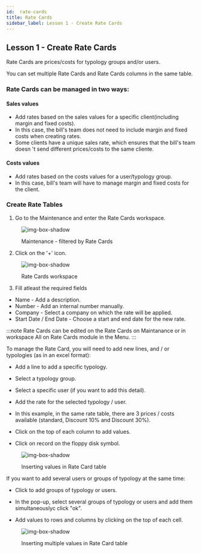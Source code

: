 ```yaml
---
id:  rate-cards
title: Rate Cards
sidebar_label: Lesson 1 - Create Rate Cards
---
```


## Lesson 1 - Create Rate Cards

Rate Cards are prices/costs for typology groups and/or users.

You can set multiple Rate Cards and Rate Cards columns in the same table.

### Rate Cards can be managed in two ways:

<h4>Sales values</h4>

- Add rates based on the sales values for a specific client(including margin and fixed costs).
- In this case, the bill's team does not need to include margin and fixed costs when creating rates.
- Some clients have a unique sales rate, which ensures that the bill's team doesn 't send different prices/costs to the same cliente.

<h4>Costs values</h4>

- Add rates based on the costs values for a user/typology group.
- In this case, bill's team will have to manage margin and fixed costs for the client.

### Create Rate Tables


1. Go to the Maintenance and enter the Rate Cards workspace.


<figure>

![img-box-shadow](/img/university/contracts/university-contracts-rateCards-1.png)
<figcaption>Maintenance - filtered by Rate Cards</figcaption>
</figure>


2. Click on the '+' icon.


<figure>

![img-box-shadow](/img/university/contracts/university-contracts-rateCards-2.png)
<figcaption>Rate Cards workspace</figcaption>
</figure>


3. Fill atleast the required fields

- Name - Add a description.
- Number - Add an internal number manually.
- Company - Select a company on which the rate will be applied.
- Start Date / End Date - Choose a start and end date for the new rate.


:::note
Rate Cards can be edited on the Rate Cards on Maintanance or in workspace All on Rate Cards module in the Menu.
:::




To manage the Rate Card, you will need to add new lines, and / or typologies (as in an excel format):

- Add a line to add a specific typology.
- Select a typology group.

- Select a specific user (if you want to add this detail).

- Add the rate for the selected typology / user.

- In this example, in the same rate table, there are 3 prices / costs available (standard, Discount 10% and Discount 30%).

- Click on the top of each column to add values.

- Click on record on the floppy disk symbol.


<figure>

![img-box-shadow](/img/university/contracts/university-contracts-rateCards-3.png)
<figcaption>Inserting values in Rate Card table</figcaption>
</figure>

If you want to add several users or groups of typology at the same time:

- Click to add groups of typology or users.

- In the pop-up, select several groups of typology or users and add them simultaneouslyc click "ok".

- Add values ​​to rows and columns by clicking on the top of each cell.

<figure>

![img-box-shadow](/img/university/contracts/university-contracts-rateCards-3.png)
<figcaption>Inserting multiple values in Rate Card table</figcaption>
</figure>